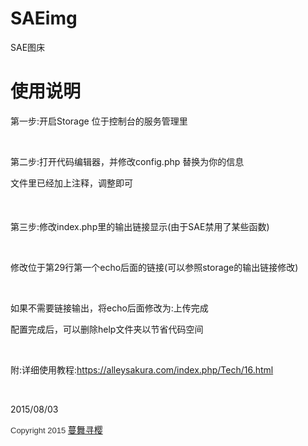 # SAEimg
SAE图床
<p>
	<p>
		<h1>
			使用说明
		</h1>
		<p>
			第一步:开启Storage 位于控制台的服务管理里
		</p>
		<p>
			<br />
		</p>
		<p>
			第二步:打开代码编辑器，并修改config.php 替换为你的信息
		</p>
		<p>
			<span style="line-height:1.5;">文件里已经加上注释，调整即可</span>
		</p>
		<p>
			<span style="line-height:1.5;"><br />
</span>
		</p>
		<p>
			第三步:修改index.php里的输出链接显示(由于SAE禁用了某些函数)
		</p>
		<p>
			<br />
		</p>
		<p>
			修改位于第29行第一个echo后面的链接(可以参照storage的输出链接修改)
		</p>
		<p>
			<br />
		</p>
		<p>
			如果不需要链接输出，将echo后面修改为:上传完成
		</p>
		<p>
			配置完成后，可以删除help文件夹以节省代码空间
		</p>
		<p>
			&nbsp;
		</p>
		<p>
			附:详细使用教程:<a href="https://alleysakura.com/index.php/Tech/16.html">https://alleysakura.com/index.php/Tech/16.html</a>
		</p>
		<p>
			&nbsp;
		</p>
		<p>
			2015/08/03
		</p>
		<p>
			<span style="color:#333333;font-family:arial;font-size:13px;line-height:20.020000457763672px;background-color:#FFFFFF;">Copyright 2015&nbsp;</span><a href="https://alleysakura.com/">蔓舞寻樱</a><span style="line-height:1.5;"></span>
		</p>
	</p>
</p>
